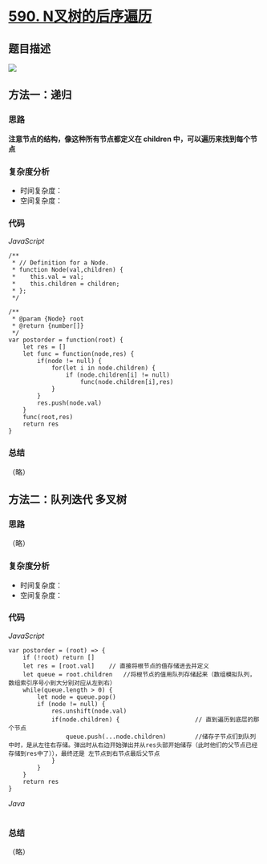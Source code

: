 # [590. N叉树的后序遍历](https://leetcode-cn.com/problems/n-ary-tree-postorder-traversal/)

## 题目描述

![](https://cdn.jsdelivr.net/gh/yummy-zc/image-warehouse/images/algorithmimage-20200815145418430.png)

## 方法一：**递归**

### 思路

**注意节点的结构，像这种所有节点都定义在 children 中，可以遍历来找到每个节点**

### 复杂度分析

- 时间复杂度：
- 空间复杂度：

### 代码

*JavaScript*

```JS
/**
 * // Definition for a Node.
 * function Node(val,children) {
 *    this.val = val;
 *    this.children = children;
 * };
 */

/**
 * @param {Node} root
 * @return {number[]}
 */
var postorder = function(root) {
    let res = []
    let func = function(node,res) {
		if(node != null) {
            for(let i in node.children) {
        		if (node.children[i] != null)
                    func(node.children[i],res)
            }
        }
        res.push(node.val)
    }
    func(root,res)
    return res
}
```

### **总结**

（略）

## 方法二：**队列迭代 多叉树**

### 思路

（略）

### 复杂度分析

- 时间复杂度：
- 空间复杂度：

### 代码

*JavaScript*

```JS
var postorder = (root) => {
    if (!root) return []
    let res = [root.val]	// 直接将根节点的值存储进去并定义
    let queue = root.children	//将根节点的值用队列存储起来（数组模拟队列，数组索引序号小到大分别对应从左到右）
    while(queue.length > 0) {
        let node = queue.pop()
        if (node != null) {
            res.unshift(node.val)
            if(node.children) {						// 直到遍历到底层的那个节点
                queue.push(...node.children)		//储存子节点们到队列中时，是从左往右存储。弹出时从右边开始弹出并从res头部开始储存（此时他们的父节点已经存储到res中了）），最终还是 左节点到右节点最后父节点
            }
        }
    }
    return res
}
```

*Java*

```Java

```

### **总结**

（略）